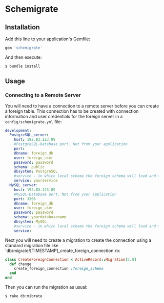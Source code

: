 # Schemigrate

## Installation

Add this line to your application's Gemfile:

```ruby
gem 'schemigrate'
```

And then execute:

    $ bundle install

## Usage

### Connecting to a Remote Server

You will need to have a connection to a remote server before you can create a foreign table. This connection has to be created with connection information and user credentials for the foreign server in a `config/schemigrate.yml` file:

```yaml
development:
  PostgreSQL_server:
    host: 192.83.123.89
    #PostgreSQL-Database port. Not from your application
    port:
    dbname: foreign_db
    user: foreign_user
    password: password
    schema: public
    dbsystem: PostgreSQL
    #service - in which local schema the foreign schema will load and to execute these tables with service.foreign_table
    service: yourservice
  MySQL_server:
    host: 192.83.123.89
    #MySQL-Database port. Not from your application
    port: 3306
    dbname: foreign_db
    user: foreign_user
    password: password
    schema: yourdatabasename
    dbsystem: MySQL
    #service - in which local schema the foreign schema will load and to execute these tables with service.foreign_table
    service:


```

Next you will need to create a migration to create the connection using a standard migration file like `db/migrate/[TIMESTAMP]_create_foreign_connection.rb:

```ruby
class CreateForeignConnection < ActiveRecord::Migration[5.0]
  def change
    create_foreign_connection :foreign_schema
  end
end
```

Then you can run the migration as usual:

```sh
$ rake db:mibrate
```
